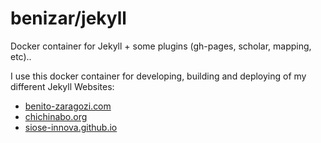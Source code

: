 # benizar/jekyll
 
Docker container for Jekyll + some plugins (gh-pages, scholar, mapping, etc)..

I use this docker container for developing, building and deploying of my different Jekyll Websites:
- [benito-zaragozi.com](http://benito-zaragozi.com/)
- [chichinabo.org](http://www.chichinabo.org/)
- [siose-innova.github.io](https://siose-innova.github.io/)
